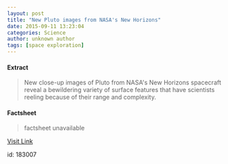 ```yaml
---
layout: post
title: "New Pluto images from NASA's New Horizons"
date: 2015-09-11 13:23:04
categories: Science
author: unknown author
tags: [space exploration]
---
```



#### Extract
>New close-up images of Pluto from NASA's New Horizons spacecraft reveal a bewildering variety of surface features that have scientists reeling because of their range and complexity.

#### Factsheet
>factsheet unavailable

[Visit Link](http://phys.org/news/2015-09-pluto-images-nasa-horizons.html)

id:  183007
